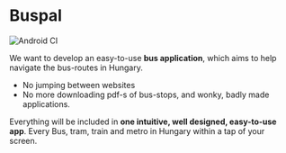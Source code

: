 # Buspal
![Android CI](https://github.com/FarkaschZoltan/buspal/workflows/Android%20CI/badge.svg?branch=release)

We want to develop an easy-to-use **bus application**, which aims to help navigate the bus-routes in Hungary. 
- No jumping between websites
- No more downloading pdf-s of bus-stops, and wonky, badly made applications.

Everything will be included in **one intuitive, well designed, easy-to-use app**. Every Bus, tram, train and metro in Hungary within a tap of your screen.
